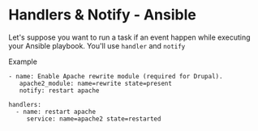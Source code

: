 # Handlers & Notify - Ansible

Let's suppose you want to run a task if an event happen while executing your
Ansible playbook. You'll use `handler` and `notify`

Example

```
- name: Enable Apache rewrite module (required for Drupal).
   apache2_module: name=rewrite state=present
   notify: restart apache
```

```
handlers:
  - name: restart apache
     service: name=apache2 state=restarted
```
